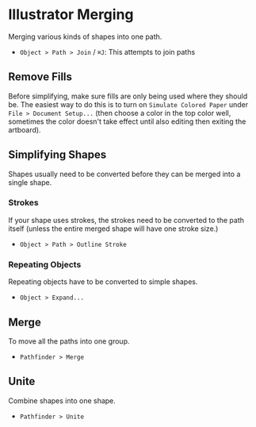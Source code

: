 # Illustrator Merging

Merging various kinds of shapes into one path.

- `Object > Path > Join` / `⌘J`: This attempts to join paths

## Remove Fills

Before simplifying, make sure fills are only being used where they should be. The easiest way to do this is to turn on `Simulate Colored Paper` under `File > Document Setup...` (then choose a color in the top color well, sometimes the color doesn't take effect until also editing then exiting the artboard).

## Simplifying Shapes

Shapes usually need to be converted before they can be merged into a single shape.

### Strokes

If your shape uses strokes, the strokes need to be converted to the path itself (unless the entire merged shape will have one stroke size.)

- `Object > Path > Outline Stroke`

### Repeating Objects

Repeating objects have to be converted to simple shapes.

- `Object > Expand...`

## Merge

To move all the paths into one group.

- `Pathfinder > Merge`

## Unite

Combine shapes into one shape.

- `Pathfinder > Unite`

